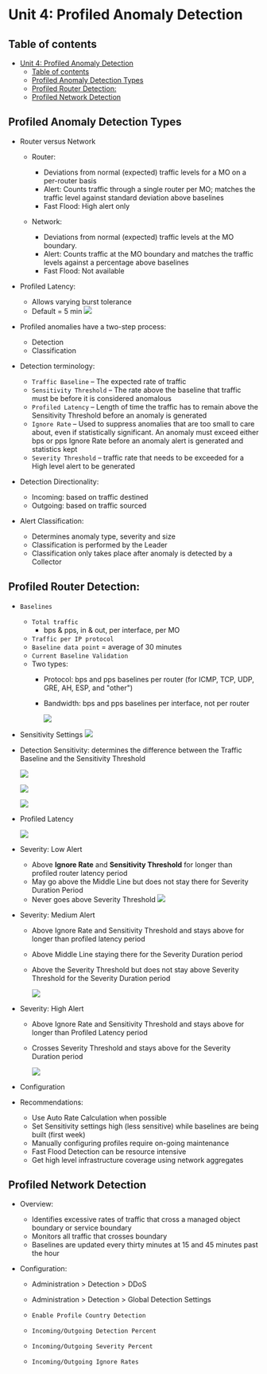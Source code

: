 # Unit 4: Profiled Anomaly Detection


## Table of contents

- [Unit 4: Profiled Anomaly Detection](#unit-4-profiled-anomaly-detection)
  - [Table of contents](#table-of-contents)
  - [Profiled Anomaly Detection Types](#profiled-anomaly-detection-types)
  - [Profiled Router Detection:](#profiled-router-detection)
  - [Profiled Network Detection](#profiled-network-detection)


## Profiled Anomaly Detection Types

- Router versus Network 
  - Router:
    - Deviations from normal (expected) traffic levels for a MO on a per-router basis
    - Alert: Counts traffic through a single router per MO; matches the traffic level against standard deviation above baselines
    - Fast Flood: High alert only

  - Network:
    - Deviations from normal (expected) traffic levels at the MO boundary. 
    - Alert: Counts traffic at the MO boundary and matches the traffic levels against a percentage above baselines
    - Fast Flood: Not available

- Profiled Latency:
  - Allows varying burst tolerance
  - Default = 5 min
        ![](IMG/2023-06-05-03-45-19.png)

- Profiled anomalies have a two-step process:
  - Detection
  - Classification

- Detection terminology:
  - `Traffic Baseline` – The expected rate of traffic
  - `Sensitivity Threshold` – The rate above the baseline that traffic must be before it is considered anomalous
  - `Profiled Latency` – Length of time the traffic has to remain above the Sensitivity Threshold before an anomaly is generated
  - `Ignore Rate` – Used to suppress anomalies that are too small to care about, even if statistically significant. An anomaly must exceed either bps or pps Ignore Rate before an anomaly alert is generated and statistics kept 
  - `Severity Threshold` – traffic rate that needs to be exceeded for a High level alert to be generated

- Detection Directionality:
  - Incoming: based on traffic destined
  - Outgoing: based on traffic sourced

- Alert Classification:
  - Determines anomaly type, severity and size
  - Classification is performed by the Leader
  - Classification only takes place after anomaly is detected by a Collector

## Profiled Router Detection:

- `Baselines`
  - `Total traffic`
    - bps & pps, in & out, per interface, per MO
  - `Traffic per IP protocol`
  - `Baseline data point` = average of 30 minutes
  - `Current Baseline Validation`
  - Two types:
    - Protocol: bps and pps baselines per router (for ICMP, TCP, UDP, GRE, AH, ESP, and "other")
    - Bandwidth: bps and pps baselines per interface, not per router

        ![](IMG/2023-06-05-03-56-28.png)

- Sensitivity Settings
        ![](IMG/2023-06-05-03-57-12.png) 

- Detection Sensitivity: determines the difference between the Traffic Baseline and the Sensitivity Threshold
  
    ![](IMG/2023-06-05-04-00-08.png)

    ![](IMG/2023-06-05-04-00-31.png)

    ![](IMG/2023-06-05-04-03-29.png)

- Profiled Latency
  
    ![](IMG/2023-06-05-05-21-29.png)

- Severity: Low Alert
  - Above **Ignore Rate** and **Sensitivity Threshold** for longer than profiled router latency period
  - May go above the Middle Line but does not stay there for Severity Duration Period
  - Never goes above Severity Threshold
        ![](IMG/2023-06-05-05-23-33.png)

- Severity: Medium Alert
  - Above Ignore Rate and Sensitivity Threshold and stays above for longer than profiled latency period
  - Above Middle Line staying there for the Severity Duration period
  - Above the Severity Threshold but does not stay above Severity Threshold for the Severity Duration period
  
    ![](IMG/2023-06-05-05-27-47.png)

    
- Severity: High Alert
  - Above Ignore Rate and Sensitivity Threshold and stays above for longer than Profiled Latency period
  - Crosses Severity Threshold and stays above for the Severity Duration period

      ![](IMG/2023-06-05-06-24-52.png)

- Configuration

- Recommendations:
  - Use Auto Rate Calculation when possible
  - Set Sensitivity settings high (less sensitive) while baselines are being built (first week)
  - Manually configuring profiles require on-going maintenance
  - Fast Flood Detection can be resource intensive 
  - Get high level infrastructure coverage using network aggregates


## Profiled Network Detection

- Overview:
  - Identifies excessive rates of traffic that cross a managed object boundary or service boundary
  - Monitors all traffic that crosses boundary
  - Baselines are updated every thirty minutes at 15 and 45 minutes past the hour

- Configuration:
  - Administration > Detection > DDoS
  - Administration > Detection > Global Detection Settings
 
  - `Enable Profile Country Detection`
  - `Incoming/Outgoing Detection Percent`
  - `Incoming/Outgoing Severity Percent`
  - `Incoming/Outgoing Ignore Rates`